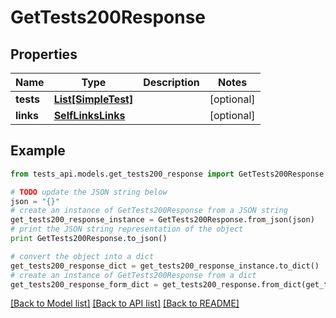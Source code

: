 # GetTests200Response


## Properties
Name | Type | Description | Notes
------------ | ------------- | ------------- | -------------
**tests** | [**List[SimpleTest]**](SimpleTest.md) |  | [optional] 
**links** | [**SelfLinksLinks**](SelfLinksLinks.md) |  | [optional] 

## Example

```python
from tests_api.models.get_tests200_response import GetTests200Response

# TODO update the JSON string below
json = "{}"
# create an instance of GetTests200Response from a JSON string
get_tests200_response_instance = GetTests200Response.from_json(json)
# print the JSON string representation of the object
print GetTests200Response.to_json()

# convert the object into a dict
get_tests200_response_dict = get_tests200_response_instance.to_dict()
# create an instance of GetTests200Response from a dict
get_tests200_response_form_dict = get_tests200_response.from_dict(get_tests200_response_dict)
```
[[Back to Model list]](../README.md#documentation-for-models) [[Back to API list]](../README.md#documentation-for-api-endpoints) [[Back to README]](../README.md)


